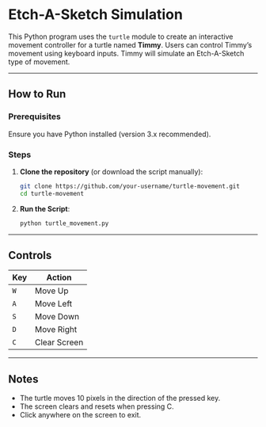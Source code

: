 # Etch-A-Sketch Simulation
This Python program uses the `turtle` module to create an interactive movement controller for a turtle named **Timmy**. Users can control Timmy’s movement using keyboard inputs. Timmy will simulate an Etch-A-Sketch type of movement.

---

## How to Run
### Prerequisites
Ensure you have Python installed (version 3.x recommended).

### Steps
1. **Clone the repository** (or download the script manually):
   ```sh
   git clone https://github.com/your-username/turtle-movement.git
   cd turtle-movement
   ```
2. **Run the Script**:
   ```python
   python turtle_movement.py
   ```

---

## Controls

| Key | Action       |
|-----|-------------|
| `W` | Move Up     |
| `A` | Move Left   |
| `S` | Move Down   |
| `D` | Move Right  |
| `C` | Clear Screen |

---

## Notes
- The turtle moves 10 pixels in the direction of the pressed key.
- The screen clears and resets when pressing C.
- Click anywhere on the screen to exit.
